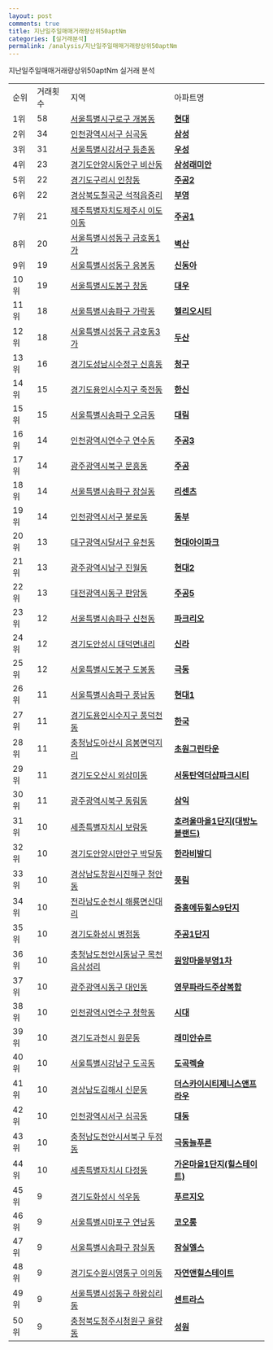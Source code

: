 ```yaml
---
layout: post
comments: true
title: 지난일주일매매거래량상위50aptNm
categories: [실거래분석]
permalink: /analysis/지난일주일매매거래량상위50aptNm
---
```


지난일주일매매거래량상위50aptNm 실거래 분석

<table>
  <tr>
    <td>순위</td>
    <td>거래횟수</td>
    <td>지역</td>
    <td>아파트명</td>
  </tr>

  <tr>
    <td>1위</td>
    <td>58</td>
    <td><a href="/apt/서울특별시구로구개봉동">서울특별시구로구 개봉동</a></td>
    <td colspan="4" style="font-weight: bold;"><a href="/apt/서울특별시구로구개봉동현대">현대</a></td>
  </tr>

  <tr>
    <td>2위</td>
    <td>34</td>
    <td><a href="/apt/인천광역시서구심곡동">인천광역시서구 심곡동</a></td>
    <td colspan="4" style="font-weight: bold;"><a href="/apt/인천광역시서구심곡동삼성">삼성</a></td>
  </tr>

  <tr>
    <td>3위</td>
    <td>31</td>
    <td><a href="/apt/서울특별시강서구등촌동">서울특별시강서구 등촌동</a></td>
    <td colspan="4" style="font-weight: bold;"><a href="/apt/서울특별시강서구등촌동우성">우성</a></td>
  </tr>

  <tr>
    <td>4위</td>
    <td>23</td>
    <td><a href="/apt/경기도안양시동안구비산동">경기도안양시동안구 비산동</a></td>
    <td colspan="4" style="font-weight: bold;"><a href="/apt/경기도안양시동안구비산동삼성래미안">삼성래미안</a></td>
  </tr>

  <tr>
    <td>5위</td>
    <td>22</td>
    <td><a href="/apt/경기도구리시인창동">경기도구리시 인창동</a></td>
    <td colspan="4" style="font-weight: bold;"><a href="/apt/경기도구리시인창동주공2">주공2</a></td>
  </tr>

  <tr>
    <td>6위</td>
    <td>22</td>
    <td><a href="/apt/경상북도칠곡군석적읍중리">경상북도칠곡군 석적읍중리</a></td>
    <td colspan="4" style="font-weight: bold;"><a href="/apt/경상북도칠곡군석적읍중리부영">부영</a></td>
  </tr>

  <tr>
    <td>7위</td>
    <td>21</td>
    <td><a href="/apt/제주특별자치도제주시이도이동">제주특별자치도제주시 이도이동</a></td>
    <td colspan="4" style="font-weight: bold;"><a href="/apt/제주특별자치도제주시이도이동주공1">주공1</a></td>
  </tr>

  <tr>
    <td>8위</td>
    <td>20</td>
    <td><a href="/apt/서울특별시성동구금호동1가">서울특별시성동구 금호동1가</a></td>
    <td colspan="4" style="font-weight: bold;"><a href="/apt/서울특별시성동구금호동1가벽산">벽산</a></td>
  </tr>

  <tr>
    <td>9위</td>
    <td>19</td>
    <td><a href="/apt/서울특별시성동구응봉동">서울특별시성동구 응봉동</a></td>
    <td colspan="4" style="font-weight: bold;"><a href="/apt/서울특별시성동구응봉동신동아">신동아</a></td>
  </tr>

  <tr>
    <td>10위</td>
    <td>19</td>
    <td><a href="/apt/서울특별시도봉구창동">서울특별시도봉구 창동</a></td>
    <td colspan="4" style="font-weight: bold;"><a href="/apt/서울특별시도봉구창동대우">대우</a></td>
  </tr>

  <tr>
    <td>11위</td>
    <td>18</td>
    <td><a href="/apt/서울특별시송파구가락동">서울특별시송파구 가락동</a></td>
    <td colspan="4" style="font-weight: bold;"><a href="/apt/서울특별시송파구가락동헬리오시티">헬리오시티</a></td>
  </tr>

  <tr>
    <td>12위</td>
    <td>18</td>
    <td><a href="/apt/서울특별시성동구금호동3가">서울특별시성동구 금호동3가</a></td>
    <td colspan="4" style="font-weight: bold;"><a href="/apt/서울특별시성동구금호동3가두산">두산</a></td>
  </tr>

  <tr>
    <td>13위</td>
    <td>16</td>
    <td><a href="/apt/경기도성남시수정구신흥동">경기도성남시수정구 신흥동</a></td>
    <td colspan="4" style="font-weight: bold;"><a href="/apt/경기도성남시수정구신흥동청구">청구</a></td>
  </tr>

  <tr>
    <td>14위</td>
    <td>15</td>
    <td><a href="/apt/경기도용인시수지구죽전동">경기도용인시수지구 죽전동</a></td>
    <td colspan="4" style="font-weight: bold;"><a href="/apt/경기도용인시수지구죽전동한신">한신</a></td>
  </tr>

  <tr>
    <td>15위</td>
    <td>15</td>
    <td><a href="/apt/서울특별시송파구오금동">서울특별시송파구 오금동</a></td>
    <td colspan="4" style="font-weight: bold;"><a href="/apt/서울특별시송파구오금동대림">대림</a></td>
  </tr>

  <tr>
    <td>16위</td>
    <td>14</td>
    <td><a href="/apt/인천광역시연수구연수동">인천광역시연수구 연수동</a></td>
    <td colspan="4" style="font-weight: bold;"><a href="/apt/인천광역시연수구연수동주공3">주공3</a></td>
  </tr>

  <tr>
    <td>17위</td>
    <td>14</td>
    <td><a href="/apt/광주광역시북구문흥동">광주광역시북구 문흥동</a></td>
    <td colspan="4" style="font-weight: bold;"><a href="/apt/광주광역시북구문흥동주공">주공</a></td>
  </tr>

  <tr>
    <td>18위</td>
    <td>14</td>
    <td><a href="/apt/서울특별시송파구잠실동">서울특별시송파구 잠실동</a></td>
    <td colspan="4" style="font-weight: bold;"><a href="/apt/서울특별시송파구잠실동리센츠">리센츠</a></td>
  </tr>

  <tr>
    <td>19위</td>
    <td>14</td>
    <td><a href="/apt/인천광역시서구불로동">인천광역시서구 불로동</a></td>
    <td colspan="4" style="font-weight: bold;"><a href="/apt/인천광역시서구불로동동부">동부</a></td>
  </tr>

  <tr>
    <td>20위</td>
    <td>13</td>
    <td><a href="/apt/대구광역시달서구유천동">대구광역시달서구 유천동</a></td>
    <td colspan="4" style="font-weight: bold;"><a href="/apt/대구광역시달서구유천동현대아이파크">현대아이파크</a></td>
  </tr>

  <tr>
    <td>21위</td>
    <td>13</td>
    <td><a href="/apt/광주광역시남구진월동">광주광역시남구 진월동</a></td>
    <td colspan="4" style="font-weight: bold;"><a href="/apt/광주광역시남구진월동현대2">현대2</a></td>
  </tr>

  <tr>
    <td>22위</td>
    <td>13</td>
    <td><a href="/apt/대전광역시동구판암동">대전광역시동구 판암동</a></td>
    <td colspan="4" style="font-weight: bold;"><a href="/apt/대전광역시동구판암동주공5">주공5</a></td>
  </tr>

  <tr>
    <td>23위</td>
    <td>12</td>
    <td><a href="/apt/서울특별시송파구신천동">서울특별시송파구 신천동</a></td>
    <td colspan="4" style="font-weight: bold;"><a href="/apt/서울특별시송파구신천동파크리오">파크리오</a></td>
  </tr>

  <tr>
    <td>24위</td>
    <td>12</td>
    <td><a href="/apt/경기도안성시대덕면내리">경기도안성시 대덕면내리</a></td>
    <td colspan="4" style="font-weight: bold;"><a href="/apt/경기도안성시대덕면내리신라">신라</a></td>
  </tr>

  <tr>
    <td>25위</td>
    <td>12</td>
    <td><a href="/apt/서울특별시도봉구도봉동">서울특별시도봉구 도봉동</a></td>
    <td colspan="4" style="font-weight: bold;"><a href="/apt/서울특별시도봉구도봉동극동">극동</a></td>
  </tr>

  <tr>
    <td>26위</td>
    <td>11</td>
    <td><a href="/apt/서울특별시송파구풍납동">서울특별시송파구 풍납동</a></td>
    <td colspan="4" style="font-weight: bold;"><a href="/apt/서울특별시송파구풍납동현대1">현대1</a></td>
  </tr>

  <tr>
    <td>27위</td>
    <td>11</td>
    <td><a href="/apt/경기도용인시수지구풍덕천동">경기도용인시수지구 풍덕천동</a></td>
    <td colspan="4" style="font-weight: bold;"><a href="/apt/경기도용인시수지구풍덕천동한국">한국</a></td>
  </tr>

  <tr>
    <td>28위</td>
    <td>11</td>
    <td><a href="/apt/충청남도아산시음봉면덕지리">충청남도아산시 음봉면덕지리</a></td>
    <td colspan="4" style="font-weight: bold;"><a href="/apt/충청남도아산시음봉면덕지리초원그린타운">초원그린타운</a></td>
  </tr>

  <tr>
    <td>29위</td>
    <td>11</td>
    <td><a href="/apt/경기도오산시외삼미동">경기도오산시 외삼미동</a></td>
    <td colspan="4" style="font-weight: bold;"><a href="/apt/경기도오산시외삼미동서동탄역더샵파크시티">서동탄역더샵파크시티</a></td>
  </tr>

  <tr>
    <td>30위</td>
    <td>11</td>
    <td><a href="/apt/광주광역시북구동림동">광주광역시북구 동림동</a></td>
    <td colspan="4" style="font-weight: bold;"><a href="/apt/광주광역시북구동림동삼익">삼익</a></td>
  </tr>

  <tr>
    <td>31위</td>
    <td>10</td>
    <td><a href="/apt/세종특별자치시보람동">세종특별자치시 보람동</a></td>
    <td colspan="4" style="font-weight: bold;"><a href="/apt/세종특별자치시보람동호려울마을1단지(대방노블랜드)">호려울마을1단지(대방노블랜드)</a></td>
  </tr>

  <tr>
    <td>32위</td>
    <td>10</td>
    <td><a href="/apt/경기도안양시만안구박달동">경기도안양시만안구 박달동</a></td>
    <td colspan="4" style="font-weight: bold;"><a href="/apt/경기도안양시만안구박달동한라비발디">한라비발디</a></td>
  </tr>

  <tr>
    <td>33위</td>
    <td>10</td>
    <td><a href="/apt/경상남도창원시진해구청안동">경상남도창원시진해구 청안동</a></td>
    <td colspan="4" style="font-weight: bold;"><a href="/apt/경상남도창원시진해구청안동풍림">풍림</a></td>
  </tr>

  <tr>
    <td>34위</td>
    <td>10</td>
    <td><a href="/apt/전라남도순천시해룡면신대리">전라남도순천시 해룡면신대리</a></td>
    <td colspan="4" style="font-weight: bold;"><a href="/apt/전라남도순천시해룡면신대리중흥에듀힐스9단지">중흥에듀힐스9단지</a></td>
  </tr>

  <tr>
    <td>35위</td>
    <td>10</td>
    <td><a href="/apt/경기도화성시병점동">경기도화성시 병점동</a></td>
    <td colspan="4" style="font-weight: bold;"><a href="/apt/경기도화성시병점동주공1단지">주공1단지</a></td>
  </tr>

  <tr>
    <td>36위</td>
    <td>10</td>
    <td><a href="/apt/충청남도천안시동남구목천읍삼성리">충청남도천안시동남구 목천읍삼성리</a></td>
    <td colspan="4" style="font-weight: bold;"><a href="/apt/충청남도천안시동남구목천읍삼성리원앙마을부영1차">원앙마을부영1차</a></td>
  </tr>

  <tr>
    <td>37위</td>
    <td>10</td>
    <td><a href="/apt/광주광역시동구대인동">광주광역시동구 대인동</a></td>
    <td colspan="4" style="font-weight: bold;"><a href="/apt/광주광역시동구대인동영무파라드주상복합">영무파라드주상복합</a></td>
  </tr>

  <tr>
    <td>38위</td>
    <td>10</td>
    <td><a href="/apt/인천광역시연수구청학동">인천광역시연수구 청학동</a></td>
    <td colspan="4" style="font-weight: bold;"><a href="/apt/인천광역시연수구청학동시대">시대</a></td>
  </tr>

  <tr>
    <td>39위</td>
    <td>10</td>
    <td><a href="/apt/경기도과천시원문동">경기도과천시 원문동</a></td>
    <td colspan="4" style="font-weight: bold;"><a href="/apt/경기도과천시원문동래미안슈르">래미안슈르</a></td>
  </tr>

  <tr>
    <td>40위</td>
    <td>10</td>
    <td><a href="/apt/서울특별시강남구도곡동">서울특별시강남구 도곡동</a></td>
    <td colspan="4" style="font-weight: bold;"><a href="/apt/서울특별시강남구도곡동도곡렉슬">도곡렉슬</a></td>
  </tr>

  <tr>
    <td>41위</td>
    <td>10</td>
    <td><a href="/apt/경상남도김해시신문동">경상남도김해시 신문동</a></td>
    <td colspan="4" style="font-weight: bold;"><a href="/apt/경상남도김해시신문동더스카이시티제니스앤프라우">더스카이시티제니스앤프라우</a></td>
  </tr>

  <tr>
    <td>42위</td>
    <td>10</td>
    <td><a href="/apt/인천광역시서구심곡동">인천광역시서구 심곡동</a></td>
    <td colspan="4" style="font-weight: bold;"><a href="/apt/인천광역시서구심곡동대동">대동</a></td>
  </tr>

  <tr>
    <td>43위</td>
    <td>10</td>
    <td><a href="/apt/충청남도천안시서북구두정동">충청남도천안시서북구 두정동</a></td>
    <td colspan="4" style="font-weight: bold;"><a href="/apt/충청남도천안시서북구두정동극동늘푸른">극동늘푸른</a></td>
  </tr>

  <tr>
    <td>44위</td>
    <td>10</td>
    <td><a href="/apt/세종특별자치시다정동">세종특별자치시 다정동</a></td>
    <td colspan="4" style="font-weight: bold;"><a href="/apt/세종특별자치시다정동가온마을1단지(힐스테이트)">가온마을1단지(힐스테이트)</a></td>
  </tr>

  <tr>
    <td>45위</td>
    <td>9</td>
    <td><a href="/apt/경기도화성시석우동">경기도화성시 석우동</a></td>
    <td colspan="4" style="font-weight: bold;"><a href="/apt/경기도화성시석우동푸르지오">푸르지오</a></td>
  </tr>

  <tr>
    <td>46위</td>
    <td>9</td>
    <td><a href="/apt/서울특별시마포구연남동">서울특별시마포구 연남동</a></td>
    <td colspan="4" style="font-weight: bold;"><a href="/apt/서울특별시마포구연남동코오롱">코오롱</a></td>
  </tr>

  <tr>
    <td>47위</td>
    <td>9</td>
    <td><a href="/apt/서울특별시송파구잠실동">서울특별시송파구 잠실동</a></td>
    <td colspan="4" style="font-weight: bold;"><a href="/apt/서울특별시송파구잠실동잠실엘스">잠실엘스</a></td>
  </tr>

  <tr>
    <td>48위</td>
    <td>9</td>
    <td><a href="/apt/경기도수원시영통구이의동">경기도수원시영통구 이의동</a></td>
    <td colspan="4" style="font-weight: bold;"><a href="/apt/경기도수원시영통구이의동자연앤힐스테이트">자연앤힐스테이트</a></td>
  </tr>

  <tr>
    <td>49위</td>
    <td>9</td>
    <td><a href="/apt/서울특별시성동구하왕십리동">서울특별시성동구 하왕십리동</a></td>
    <td colspan="4" style="font-weight: bold;"><a href="/apt/서울특별시성동구하왕십리동센트라스">센트라스</a></td>
  </tr>

  <tr>
    <td>50위</td>
    <td>9</td>
    <td><a href="/apt/충청북도청주시청원구율량동">충청북도청주시청원구 율량동</a></td>
    <td colspan="4" style="font-weight: bold;"><a href="/apt/충청북도청주시청원구율량동성원">성원</a></td>
  </tr>

</table>
